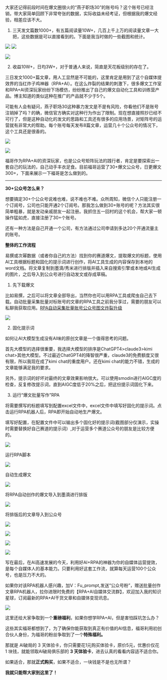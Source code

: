 大家还记得前段时间在爆文圈很火的“燕子职场30”的账号吗？这个账号已经注销，带大家简单回顾下非常夸张的数据，实际收益未经考证，但根据我的爆文经验，相差应该不大。

1.  三天发文篇数1000+，有五篇阅读量10W+，几百上千上万的阅读量文章一大把，这些数据是可以直接看到的。下面是我当时做的一些截图和统计。
    

![](https://mmbiz.qpic.cn/mmbiz_jpg/WkINSo9GVWQkibWotLicsCdeeODpqeuicdmfZwIRqBxrYXxLfjxW5hJSzXnpEy7mYKBsiapXLwrUdv4zID5eTxlgCg/640?wx_fmt=jpeg&from=appmsg)
![](https://mmbiz.qpic.cn/mmbiz_jpg/WkINSo9GVWQkibWotLicsCdeeODpqeuicdml8jJzDsRsDA9wjdBYMwjice8dEbTM7iajmdlVL6US3Aoh371BOKW1Hzw/640?wx_fmt=jpeg&from=appmsg)

![](https://mmbiz.qpic.cn/mmbiz_png/WkINSo9GVWQkibWotLicsCdeeODpqeuicdm6jhH4GFCiag34w8wIf5rzIXpTaiaa1AYp3Bc5FgB1iazTtjicyHsTVLgIw/640?wx_fmt=png&from=appmsg)

2.  收益10W+，日均3W+，对于普通人来说，简直是天花板级别的存在了。
    

三日发文1000+篇文章，用人工显然是不可能的，这里肯定是用到了这个自媒体提效界的当红炸子鸡神器（RPA+AI）。在这么炸裂的结果的刺激下，很多爆文工作室和RPA+AI资深玩家纷纷下场模仿，纷纷推出了自己的爆文自动化工具和训练营产品。博主知道的类似这种在推广的产品就不少于5个。

可能有人会有疑问，燕子职场30这种暴力发文是不是有风险，你看他们不是账号注销掉了吗？的确，微信官方确实对这种行为作出了限制。现在想直接照抄已经不可行了，但是这种自动化的发文的思路和工具还有很多的应用场景，对矩阵号的运营就有非常大的帮助。每个账号每天发布8篇文章，运营几十个公众号的情况下，这个工具还是很香的。

![](https://mmbiz.qpic.cn/sz_mmbiz_png/7yTrYEUDI61ESUdTDAARWV3icicWPyp98YRQ3ibia7AngVLZn9lBI1SwQ0tXEhAic39Tvic5CrLpcz1olv4LzbDzFM4g/640?wx_fmt=png)

![](https://mmbiz.qpic.cn/sz_mmbiz_png/oE3Tpwt5icqYjJfiaZB5yVmWULU1d2WbXY3oUic0QnjOoNG7FLwa4cib0heAURn5og3pjRVNgYGwoWmNKVmStYSB1A/640?wx_fmt=png)

福哥作为RPA+AI的资深玩家，也是公众号矩阵玩法的践行者，肯定是要探索出一套自己的玩法的，自己动手丰衣足食。目前福哥运营了30+爆文公众号，日更爆文300+，下面来展示一下福哥是怎么做到的。

* * *

**30+公众号怎么来？**

想要搞定30+个公众号说难也难，说不难也不难。众所周知，微信个人只能注册一个订阅号，公司也只能开通2个订阅号。那我怎么做到30+账号的呢？方法其实很简单粗暴，就是发动亲戚朋友一起注册。我抓住五一回村的这个机会，帮大家一顿操作猛如虎，直接注册了30+个账号。

还有一种方法是自己开通一个公司，有方法通过公司申请到多达20个开通流量主的账号。

**整体的工作流程**

易撰或次幂数据（或者你自己的方法）找到你的赛道爆文，提取爆文的标题，使用AI工具根据标题和固化的提示词进行创作，将AI工具生成的内容保存到本地的word文档。将文章复制到墨滴/秀米进行排版并插入来自搜索引擎或本地或AI生成的图片，之后导入到公众号进行自动发文或存成草稿。

1.  先下载爆文
    

比如易撰，之后可以将文章全部导出，当然你也可以用RPA工具或爬虫自己去下载。自动批量采集批量对标账号的文章的RPA工具之前我分享过，需要的朋友可以私聊我获取应用。[RPA自动采集批量账号公众号图文炸裂升级](http://mp.weixin.qq.com/s?__biz=Mzk0MTYxODA5MQ==&mid=2247484073&idx=1&sn=9d78ac889323e7328207665b313e2c36&chksm=c2cee46df5b96d7badd808f0cdd79905ec8995b578e95c041189be3ab34fd3f2a02ac60dc4f4&scene=21#wechat_redirect)

![](https://mmbiz.qpic.cn/mmbiz_png/WkINSo9GVWQkibWotLicsCdeeODpqeuicdmUoDtI6BWYVqagicia3X1DTIuMhgoTvQW314bVO8Upz30FRUomxG0QEEw/640?wx_fmt=png&from=appmsg)

2.  固化提示词
    

如何让AI大模型生成没有AI味的原创文章是一个值得思考的问题。

首先大模型的选择很重要，我选择大模型的排序是ChatGPT4>claude3>kimi chat>其他大模型。不过最近ChatGPT4的降智很严重，claude3的免费额度又很有限，所以我现在成了kimi chat的重度用户。还在kimi chat的能力不错，生成的文章能够满足我的要求。

另外，提示词的好坏对最终的文章效果影响很大。可以使用smodin进行AIGC度的检查，反复修改提示词，直到AIGC度低于20%之后，把这份提示词固化下来。

3.  运行“爆文批量写作”RPA
    

将需要撰写的标题填写到配置excel文件中，excel文件中填写好固化的提示词。点击运行RPA机器人后，RPA即开始自动地生产爆文。

填写好配置，在配置文件中可以输出多个固化好的提示词(截图部分仅演示，实操时需要替换好自己赛道的提示词）,对于运营多个赛道公众号的朋友是比较方便的。

![](https://mmbiz.qpic.cn/mmbiz_png/WkINSo9GVWQkibWotLicsCdeeODpqeuicdmVdMUIwia6lgYlSZMxASyuLf0OXS30mkaCDmuR8pW32uooKiawA8DkFsw/640?wx_fmt=png&from=appmsg)

运行RPA脚本

![](https://mmbiz.qpic.cn/mmbiz_png/WkINSo9GVWQkibWotLicsCdeeODpqeuicdmwuts7UQBaLL7FOuYVw0mAD6xYqvYvjYiaDUKg8Jbbj4gdibobgERj4jQ/640?wx_fmt=png&from=appmsg)

自动生成爆文

![](https://mmbiz.qpic.cn/mmbiz_png/WkINSo9GVWQkibWotLicsCdeeODpqeuicdm9R0lgc7jPuPWOBynw44icEZbrVS8LiaIuZAZpMPlrShT2Sdicicpx4O8vQ/640?wx_fmt=png&from=appmsg)

将RPA自动创作的爆文导入到墨滴进行排版

![](https://mmbiz.qpic.cn/mmbiz_png/WkINSo9GVWQkibWotLicsCdeeODpqeuicdmqJ0ExtMfIUc68naTdbxtLTpib5JDTYu5z9icxNkvd7HpiarNrMs8EibZ7w/640?wx_fmt=png&from=appmsg)

将排版后的文章导入到公众号

![](https://mmbiz.qpic.cn/mmbiz_png/WkINSo9GVWQkibWotLicsCdeeODpqeuicdmluo6nicicQ72AsgLKekRtthgku89dklTF52OibIWlgA2RTyf5bdXfdzMA/640?wx_fmt=png&from=appmsg)

![](https://mmbiz.qpic.cn/mmbiz_png/WkINSo9GVWQkibWotLicsCdeeODpqeuicdmMEQUbrHLHaeBibkhNicA81xCbcsCfzicoOUMgK8CGibmOf36H8B97ZWoBA/640?wx_fmt=png&from=appmsg)

![](https://mmbiz.qpic.cn/sz_mmbiz_png/7yTrYEUDI61ESUdTDAARWV3icicWPyp98YRQ3ibia7AngVLZn9lBI1SwQ0tXEhAic39Tvic5CrLpcz1olv4LzbDzFM4g/640?wx_fmt=png)

![](https://mmbiz.qpic.cn/sz_mmbiz_png/oE3Tpwt5icqYjJfiaZB5yVmWULU1d2WbXY3oUic0QnjOoNG7FLwa4cib0heAURn5og3pjRVNgYGwoWmNKVmStYSB1A/640?wx_fmt=png)

写在最后，在AI高速发展的今天，利用好AI+RPA的神器为你的自媒体运营提效，是每个自媒体人的基本能力。只要利用好这套工作流，就算每天运营100个公众号，也是压力不大的。

如果你对该RPA机器人感兴趣，加V：Fu_prompt,发送“公众号粉”，赠送批量创作文章RPA机器人，拉你进限时免费的【RPA+AI自媒体交流群】，欢迎加入我的知识星球，订阅最新的RPA+AI干货文章和自媒体变现讯息。

![](https://mmbiz.qpic.cn/mmbiz_jpg/WkINSo9GVWQkibWotLicsCdeeODpqeuicdm3lfmMb9stXEQ6ML96IibBvTQQBbiaUBTblkheFHG8LpIgnDJCQ26RZ4g/640?wx_fmt=jpeg&from=appmsg)

这里还给大家争取到一个**重磅福利**，如果你想学RPA+AI，但是害怕踩坑怎么办？

这些其实福哥都想到了，为了确保你能获取到真正有价值的AI信息，福哥利用初创合伙人身份，为福哥的粉丝争取到了一个**特殊福利。** 

那就是 AI破局的 3 天体验卡，你只需要花1元购买体验卡，原价5元，优惠价仅花 1 块钱，就能领取AI破局俱乐部的 **3 天体验卡**，进去认真的看看内容适不适合你。

如果适合，那就**正式购买**，如果不适合，一块钱是不是也无所谓？

**我就只能帮大家到这里了！**